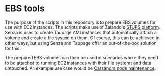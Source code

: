 # EBS tools

The purpose of the scripts in this repository is to prepare EBS volumes for use with EC2 instances.
The scripts make use of Zalando's [STUPS platform](https://stups.io/). Senza is used to create 
Taupage AMI instances that automatically attach a volume and create a file system on them. Of course,
this can be achieved in other ways, but using Senza and Taupage offer an out-of-the-box solution for this.

The prepared EBS volumes can then be used in scenarios where they need to be attached to running EC2
instances with their file systems and data untouched.
An example use case would be [Cassandra node maintenance](https://github.com/vosmann/cassandra-ebs-tools).


